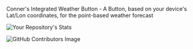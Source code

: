 Conner's Integrated Weather Button - A Button, based on your device's Lat/Lon coordinates, for the point-based weather forecast

![Your Repository's Stats](https://github-readme-stats.vercel.app/api/top-langs/?username=Mr-Weatherman&theme=blue-green)

![GitHub Contributors Image](https://contrib.rocks/image?repo=Mr-Weatherman/CIWB)

